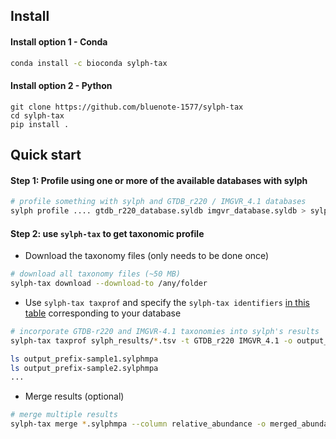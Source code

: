 ## Install

#### Install option 1 - Conda

```sh
conda install -c bioconda sylph-tax
```

#### Install option 2 - Python

```
git clone https://github.com/bluenote-1577/sylph-tax
cd sylph-tax
pip install .
```

## Quick start

#### Step 1: Profile using one or more of the available databases with sylph

```sh
# profile something with sylph and GTDB_r220 / IMGVR_4.1 databases
sylph profile .... gtdb_r220_database.syldb imgvr_database.syldb > sylph_results/my_result.tsv
```

#### Step 2: use `sylph-tax` to get taxonomic profile

- Download the taxonomy files (only needs to be done once)

```sh
# download all taxonomy files (~50 MB)
sylph-tax download --download-to /any/folder
```

- Use `sylph-tax taxprof` and specify the `sylph-tax identifiers` [in this table](sylph-tax.md/#taxonomy-integration---available-databases-with-taxonomy-files) corresponding to your database

```sh
# incorporate GTDB-r220 and IMGVR-4.1 taxonomies into sylph's results
sylph-tax taxprof sylph_results/*.tsv -t GTDB_r220 IMGVR_4.1 -o output_prefix-

ls output_prefix-sample1.sylphmpa
ls output_prefix-sample2.sylphmpa
...
```

- Merge results (optional)

```sh
# merge multiple results
sylph-tax merge *.sylphmpa --column relative_abundance -o merged_abundance_file.tsv
```


